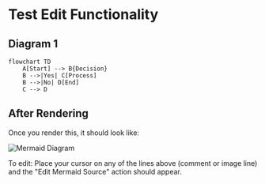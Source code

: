 # Test Edit Functionality

## Diagram 1

```mermaid
flowchart TD
    A[Start] --> B{Decision}
    B -->|Yes| C[Process]
    B -->|No| D[End]
    C --> D
```

## After Rendering

Once you render this, it should look like:

<!-- mermaid-source-file:.mermaid/test-edit-functionality_1730305000_0.mmd -->

![Mermaid Diagram](.mermaid/test-edit-functionality_diagram_1730305000_0.svg)

To edit: Place your cursor on any of the lines above (comment or image line) and the "Edit Mermaid Source" action should appear.